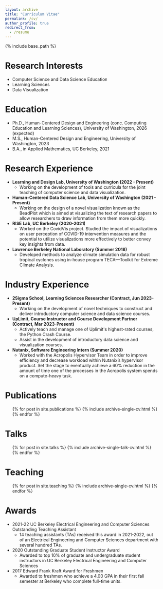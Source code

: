 ```yaml
---
layout: archive
title: "Curriculum Vitae"
permalink: /cv/
author_profile: true
redirect_from:
  - /resume
---
```


{% include base_path %}

Research Interests
======
* Computer Science and Data Science Education
* Learning Sciences
* Data Visualization

Education
======
* Ph.D., Human-Centered Design and Engineering (conc. Computing Education and Learning Sciences), University of Washington, 2026 (expected)
* M.S., Human-Centered Design and Engineering, University of Washington, 2023
* B.A., in Applied Mathematics, UC Berkeley, 2021

Research Experience
======
* **Learning and Design Lab, University of Washington (2022 - Present)**
  * Working on the development of tools and curricula for the joint teaching of computer science and data visualization.
* **Human-Centered Data Science Lab, University of Washington (2021 - Present)**
  * Working on the design of a novel visualization known as the BeadPlot which is aimed at visualizing the text of research papers to allow researchers to draw information from them more quickly.
* **RISE Lab, UC Berkeley (2020-2021)**
  * Worked on the CovidVis project. Studied the impact of visualizations on user perception of COVID-19 intervention measures and the potential to utilize visualizations more effectively to better convey key insights from data.
* **Lawrence Berkeley National Laboratory (Summer 2018)**
  * Developed methods to analyze climate simulation data for robust tropical cyclones using in-house program TECA—Toolkit for Extreme Climate Analysis.

Industry Experience
======
* **2Sigma School, Learning Sciences Researcher (Contract, Jun 2023-Present)**
  * Working on the development of novel techniques to construct and deliver introductory computer science and data science courses.
* **UpLimit, Course Instructor and Course Development Partner (Contract, Mar 2023-Present)**
  * Actively teach and manage one of Uplimit's highest-rated courses, the Python Crash Course.
  * Assist in the development of introductory data science and visualization courses.
* **Nutanix, Software Engineering Intern (Summer 2020)**
  * Worked with the Acropolis Hypervisor Team in order to improve efficiency and decrease workload within Nutanix’s hypervisor product. Set the stage to eventually achieve a 60% reduction in the amount of time one of the processes in the Acropolis system spends on a compute-heavy task.

Publications
======
  <ul>{% for post in site.publications %}
    {% include archive-single-cv.html %}
  {% endfor %}</ul>
  
Talks
======
  <ul>{% for post in site.talks %}
    {% include archive-single-talk-cv.html %}
  {% endfor %}</ul>
  
Teaching
======
  <ul>{% for post in site.teaching %}
    {% include archive-single-cv.html %}
  {% endfor %}</ul>
  
Awards
======
* 2021-22 UC Berkeley Electrical Engineering and Computer Sciences Outstanding Teaching Assistant
  * 14 teaching assistants (TAs) received this award in 2021-2022, out of an Electrical Engineering and Computer Sciences department with several hundred TAs.
* 2020 Outstanding Graduate Student Instructor Award
  * Awarded to top 10% of graduate and undergraduate student instructors in UC Berkeley Electrical Engineering and Computer Sciences
* 2017 Edward Frank Kraft Award for Freshmen
  * Awarded to freshmen who achieve a 4.00 GPA in their first fall semester at Berkeley who complete full-time units.

